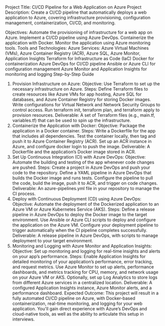 Project Title: CI/CD Pipeline for a Web Application on Azure
Project Description:
Create a CI/CD pipeline that automatically deploys a web application to Azure, covering infrastructure provisioning, configuration management, containerization, CI/CD, and monitoring.

Objectives:
Automate the provisioning of infrastructure for a web app on Azure.
Implement a CI/CD pipeline using Azure DevOps.
Containerize the application with Docker.
Monitor the application using Azure monitoring tools.
Tools and Technologies:
Azure Services: Azure Virtual Machines (VMs), Azure Container Registry (ACR), Azure SQL, Azure Monitor, Application Insights
Terraform for Infrastructure as Code (IaC)
Docker for containerization
Azure DevOps for CI/CD pipeline
Ansible or Azure CLI for configuration management
Azure Monitor and Application Insights for monitoring and logging
Step-by-Step Guide
1. Provision Infrastructure on Azure:
Objective: Use Terraform to set up the necessary infrastructure on Azure.
Steps:
Define Terraform files to create resources like Azure VMs for app hosting, Azure SQL for databases, and Azure Container Registry for storing Docker images.
Write configurations for Virtual Network and Network Security Groups to control access.
Run terraform init, terraform plan, and terraform apply to provision resources.
Deliverable: A set of Terraform files (e.g., main.tf, variables.tf) that can be used to spin up the infrastructure.
2. Containerize the Application with Docker:
Objective: Package the application in a Docker container.
Steps:
Write a Dockerfile for the app that includes all dependencies.
Test the container locally, then tag and push it to Azure Container Registry (ACR).
Set up an ACR instance in Azure, and configure docker login to push the image.
Deliverable: A Dockerfile and the application’s Docker image stored in ACR.
3. Set Up Continuous Integration (CI) with Azure DevOps:
Objective: Automate the building and testing of the app whenever code changes are pushed.
Steps:
Create a project in Azure DevOps and push your code to the repository.
Define a YAML pipeline in Azure DevOps that builds the Docker image and runs tests.
Configure the pipeline to pull the code, build the image, push it to ACR, and trigger on code changes.
Deliverable: An azure-pipelines.yml file in your repository to manage the CI process.
4. Deploy with Continuous Deployment (CD) using Azure DevOps:
Objective: Automate the deployment of the Dockerized application to an Azure VM or Azure Kubernetes Service (AKS).
Steps:
Define a release pipeline in Azure DevOps to deploy the Docker image to the target environment.
Use Ansible or Azure CLI scripts to deploy and configure the application on the Azure VM.
Configure your deployment pipeline to trigger automatically when the CI pipeline completes successfully.
Deliverable: A release pipeline in Azure DevOps, with scripts to manage deployment to your target environment.
5. Monitoring and Logging with Azure Monitor and Application Insights:
Objective: Set up monitoring and logging for real-time insights and alerts on your app’s performance.
Steps:
Enable Application Insights for detailed monitoring of your application’s performance, error tracking, and request metrics.
Use Azure Monitor to set up alerts, performance dashboards, and metrics tracking for CPU, memory, and network usage on your Azure VM or AKS.
Optionally, set up Log Analytics to store logs from different Azure services in a centralized location.
Deliverable: A configured Application Insights instance, Azure Monitor alerts, and a performance dashboard.
Expected Outcome:
This project will result in a fully automated CI/CD pipeline on Azure, with Docker-based containerization, real-time monitoring, and logging for your web application. You'll gain direct experience with Azure’s DevOps and cloud-native tools, as well as the ability to articulate this setup in interviews.


